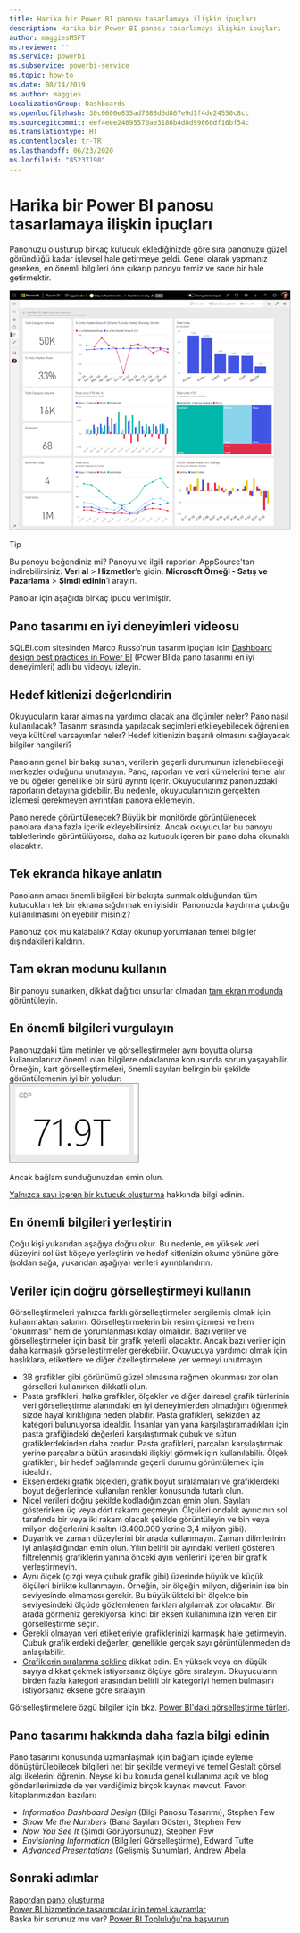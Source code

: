 ```yaml
---
title: Harika bir Power BI panosu tasarlamaya ilişkin ipuçları
description: Harika bir Power BI panosu tasarlamaya ilişkin ipuçları
author: maggiesMSFT
ms.reviewer: ''
ms.service: powerbi
ms.subservice: powerbi-service
ms.topic: how-to
ms.date: 08/14/2019
ms.author: maggies
LocalizationGroup: Dashboards
ms.openlocfilehash: 30c0600e835ad7088d6d867e9d1f4de24550c8cc
ms.sourcegitcommit: eef4eee24695570ae3186b4d8d99660df16bf54c
ms.translationtype: HT
ms.contentlocale: tr-TR
ms.lasthandoff: 06/23/2020
ms.locfileid: "85237198"
---
```

# <a name="tips-for-designing-a-great-power-bi-dashboard"></a>Harika bir Power BI panosu tasarlamaya ilişkin ipuçları
Panonuzu oluşturup birkaç kutucuk eklediğinizde göre sıra panonuzu güzel göründüğü kadar işlevsel hale getirmeye geldi. Genel olarak yapmanız gereken, en önemli bilgileri öne çıkarıp panoyu temiz ve sade bir hale getirmektir.

![Pazarlama ve satış örnek panosu](media/service-dashboards-design-tips/power-bi-marketing-sample-dashboard.png)

> [!TIP]
> Bu panoyu beğendiniz mi? Panoyu ve ilgili raporları AppSource'tan indirebilirsiniz. **Veri al** > **Hizmetler**’e gidin. **Microsoft Örneği - Satış ve Pazarlama** > **Şimdi edinin**’i arayın.

Panolar için aşağıda birkaç ipucu verilmiştir.

## <a name="dashboard-design-best-practices-video"></a>Pano tasarımı en iyi deneyimleri videosu

SQLBI.com sitesinden Marco Russo’nun tasarım ipuçları için [Dashboard design best practices in Power BI](https://www.youtube.com/watch?v=-tdkUYrzrio) (Power BI’da pano tasarımı en iyi deneyimleri) adlı bu videoyu izleyin.

## <a name="consider-your-audience"></a>Hedef kitlenizi değerlendirin
Okuyucuların karar almasına yardımcı olacak ana ölçümler neler? Pano nasıl kullanılacak? Tasarım sırasında yapılacak seçimleri etkileyebilecek öğrenilen veya kültürel varsayımlar neler? Hedef kitlenizin başarılı olmasını sağlayacak bilgiler hangileri?

Panoların genel bir bakış sunan, verilerin geçerli durumunun izlenebileceği merkezler olduğunu unutmayın. Pano, raporları ve veri kümelerini temel alır ve bu öğeler genellikle bir sürü ayrıntı içerir. Okuyucularınız panonuzdaki raporların detayına gidebilir. Bu nedenle, okuyucularınızın gerçekten izlemesi gerekmeyen ayrıntıları panoya eklemeyin.

Pano nerede görüntülenecek? Büyük bir monitörde görüntülenecek panolara daha fazla içerik ekleyebilirsiniz. Ancak okuyucular bu panoyu tabletlerinde görüntülüyorsa, daha az kutucuk içeren bir pano daha okunaklı olacaktır.

## <a name="tell-a-story-on-one-screen"></a>Tek ekranda hikaye anlatın
Panoların amacı önemli bilgileri bir bakışta sunmak olduğundan tüm kutucukları tek bir ekrana sığdırmak en iyisidir. Panonuzda kaydırma çubuğu kullanılmasını önleyebilir misiniz?

Panonuz çok mu kalabalık?  Kolay okunup yorumlanan temel bilgiler dışındakileri kaldırın.

## <a name="make-use-of-full-screen-mode"></a>Tam ekran modunu kullanın
Bir panoyu sunarken, dikkat dağıtıcı unsurlar olmadan [tam ekran modunda](../consumer/end-user-focus.md) görüntüleyin.

## <a name="accent-the-most-important-information"></a>En önemli bilgileri vurgulayın
Panonuzdaki tüm metinler ve görselleştirmeler aynı boyutta olursa kullanıcılarınız önemli olan bilgilere odaklanma konusunda sorun yaşayabilir. Örneğin, kart görselleştirmeleri, önemli sayıları belirgin bir şekilde görüntülemenin iyi bir yoludur:  
![Kart görselleştirmesi](media/service-dashboards-design-tips/pbi_card.png)

Ancak bağlam sunduğunuzdan emin olun.  

[Yalnızca sayı içeren bir kutucuk oluşturma](../visuals/power-bi-visualization-card.md) hakkında bilgi edinin.

## <a name="place-the-most-important-information"></a>En önemli bilgileri yerleştirin
Çoğu kişi yukarıdan aşağıya doğru okur. Bu nedenle, en yüksek veri düzeyini sol üst köşeye yerleştirin ve hedef kitlenizin okuma yönüne göre (soldan sağa, yukarıdan aşağıya) verileri ayrıntılandırın.

## <a name="use-the-right-visualization-for-the-data"></a>Veriler için doğru görselleştirmeyi kullanın
Görselleştirmeleri yalnızca farklı görselleştirmeler sergilemiş olmak için kullanmaktan sakının.  Görselleştirmelerin bir resim çizmesi ve hem "okunması" hem de yorumlanması kolay olmalıdır.  Bazı veriler ve görselleştirmeler için basit bir grafik yeterli olacaktır. Ancak bazı veriler için daha karmaşık görselleştirmeler gerekebilir. Okuyucuya yardımcı olmak için başlıklara, etiketlere ve diğer özelleştirmelere yer vermeyi unutmayın.  

* 3B grafikler gibi görünümü güzel olmasına rağmen okunması zor olan görselleri kullanırken dikkatli olun. 
* Pasta grafikleri, halka grafikler, ölçekler ve diğer dairesel grafik türlerinin veri görselleştirme alanındaki en iyi deneyimlerden olmadığını öğrenmek sizde hayal kırıklığına neden olabilir. Pasta grafikleri, sekizden az kategori bulunuyorsa idealdir. İnsanlar yan yana karşılaştıramadıkları için pasta grafiğindeki değerleri karşılaştırmak çubuk ve sütun grafiklerdekinden daha zordur. Pasta grafikleri, parçaları karşılaştırmak yerine parçalarla bütün arasındaki ilişkiyi görmek için kullanılabilir. Ölçek grafikleri, bir hedef bağlamında geçerli durumu görüntülemek için idealdir.
* Eksenlerdeki grafik ölçekleri, grafik boyut sıralamaları ve grafiklerdeki boyut değerlerinde kullanılan renkler konusunda tutarlı olun.
* Nicel verileri doğru şekilde kodladığınızdan emin olun. Sayıları gösterirken üç veya dört rakamı geçmeyin. Ölçüleri ondalık ayırıcının sol tarafında bir veya iki rakam olacak şekilde görüntüleyin ve bin veya milyon değerlerini kısaltın (3.400.000 yerine 3,4 milyon gibi).
* Duyarlık ve zaman düzeylerini bir arada kullanmayın. Zaman dilimlerinin iyi anlaşıldığından emin olun. Yılın belirli bir ayındaki verileri gösteren filtrelenmiş grafiklerin yanına önceki ayın verilerini içeren bir grafik yerleştirmeyin.
* Aynı ölçek (çizgi veya çubuk grafik gibi) üzerinde büyük ve küçük ölçüleri birlikte kullanmayın. Örneğin, bir ölçeğin milyon, diğerinin ise bin seviyesinde olmaması gerekir. Bu büyüklükteki bir ölçekte bin seviyesindeki ölçüde gözlemlenen farkları algılamak zor olacaktır. Bir arada görmeniz gerekiyorsa ikinci bir eksen kullanımına izin veren bir görselleştirme seçin.
* Gerekli olmayan veri etiketleriyle grafiklerinizi karmaşık hale getirmeyin. Çubuk grafiklerdeki değerler, genellikle gerçek sayı görüntülenmeden de anlaşılabilir.
* [Grafiklerin sıralanma şekline](../consumer/end-user-change-sort.md) dikkat edin. En yüksek veya en düşük sayıya dikkat çekmek istiyorsanız ölçüye göre sıralayın. Okuyucuların birden fazla kategori arasından belirli bir kategoriyi hemen bulmasını istiyorsanız eksene göre sıralayın.  

Görselleştirmelere özgü bilgiler için bkz. [Power BI'daki görselleştirme türleri](../visuals/power-bi-visualization-types-for-reports-and-q-and-a.md).  

## <a name="learn-more-about-dashboard-design"></a>Pano tasarımı hakkında daha fazla bilgi edinin
Pano tasarımı konusunda uzmanlaşmak için bağlam içinde eyleme dönüştürülebilecek bilgileri net bir şekilde vermeyi ve temel Gestalt görsel algı ilkelerini öğrenin. Neyse ki bu konuda genel kullanıma açık ve blog gönderilerimizde de yer verdiğimiz birçok kaynak mevcut. Favori kitaplarımızdan bazıları:

* *Information Dashboard Design* (Bilgi Panosu Tasarımı), Stephen Few  
* *Show Me the Numbers* (Bana Sayıları Göster), Stephen Few  
* *Now You See It* (Şimdi Görüyorsunuz), Stephen Few  
* *Envisioning Information* (Bilgileri Görselleştirme), Edward Tufte  
* *Advanced Presentations* (Gelişmiş Sunumlar), Andrew Abela   

## <a name="next-steps"></a>Sonraki adımlar
[Rapordan pano oluşturma](service-dashboard-create.md)  
[Power BI hizmetinde tasarımcılar için temel kavramlar](../fundamentals/service-basic-concepts.md)  
Başka bir sorunuz mu var? [Power BI Topluluğu'na başvurun](https://community.powerbi.com/)
